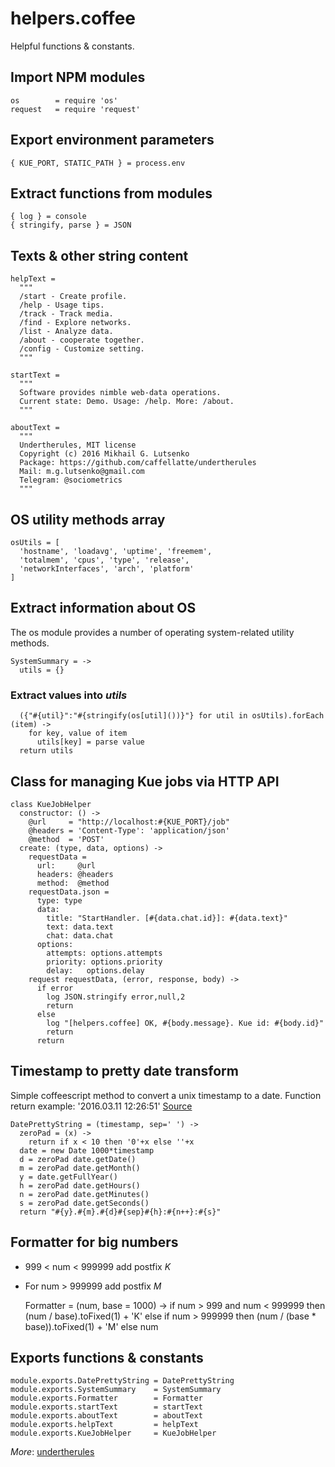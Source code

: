 helpers.coffee
==============

Helpful functions & constants.

## Import NPM modules

    os        = require 'os'
    request   = require 'request'

## Export environment parameters

    { KUE_PORT, STATIC_PATH } = process.env

## Extract functions from modules

    { log } = console
    { stringify, parse } = JSON

## Texts & other string content

    helpText =
      """
      /start - Create profile.
      /help - Usage tips.
      /track - Track media.
      /find - Explore networks.
      /list - Analyze data.
      /about - cooperate together.
      /config - Customize setting.
      """

    startText =
      """
      Software provides nimble web-data operations.
      Current state: Demo. Usage: /help. More: /about.
      """

    aboutText =
      """
      Undertherules, MIT license
      Copyright (c) 2016 Mikhail G. Lutsenko
      Package: https://github.com/caffellatte/undertherules
      Mail: m.g.lutsenko@gmail.com
      Telegram: @sociometrics
      """

## OS utility methods array

    osUtils = [
      'hostname', 'loadavg', 'uptime', 'freemem',
      'totalmem', 'cpus', 'type', 'release',
      'networkInterfaces', 'arch', 'platform'
    ]

## Extract information about OS
The os module provides a number of operating system-related utility methods.

    SystemSummary = ->
      utils = {}

### Extract values into *utils*

      ({"#{util}":"#{stringify(os[util]())}"} for util in osUtils).forEach (item) ->
        for key, value of item
          utils[key] = parse value
      return utils

## Class for managing Kue jobs via HTTP API

    class KueJobHelper
      constructor: () ->
        @url     = "http://localhost:#{KUE_PORT}/job"
        @headers = 'Content-Type': 'application/json'
        @method  = 'POST'
      create: (type, data, options) ->
        requestData =
          url:     @url
          headers: @headers
          method:  @method
        requestData.json =
          type: type
          data:
            title: "StartHandler. [#{data.chat.id}]: #{data.text}"
            text: data.text
            chat: data.chat
          options:
            attempts: options.attempts
            priority: options.priority
            delay:   options.delay
        request requestData, (error, response, body) ->
          if error
            log JSON.stringify error,null,2
            return
          else
            log "[helpers.coffee] OK, #{body.message}. Kue id: #{body.id}"
            return
          return

## Timestamp to pretty date transform
Simple coffeescript method to  convert a unix timestamp to  a date.
Function return example: '2016.03.11 12:26:51'
[Source](http://stackoverflow.com/questions/847185/)

    DatePrettyString = (timestamp, sep=' ') ->
      zeroPad = (x) ->
        return if x < 10 then '0'+x else ''+x
      date = new Date 1000*timestamp
      d = zeroPad date.getDate()
      m = zeroPad date.getMonth()
      y = date.getFullYear()
      h = zeroPad date.getHours()
      n = zeroPad date.getMinutes()
      s = zeroPad date.getSeconds()
      return "#{y}.#{m}.#{d}#{sep}#{h}:#{n++}:#{s}"

## Formatter for big numbers
* 999 < num < 999999 add postfix *K*
* For num > 999999 add postfix *M*

    Formatter = (num, base = 1000) ->
      if num > 999 and num < 999999 then (num / base).toFixed(1) + 'K'
      else if num > 999999 then (num / (base * base)).toFixed(1) + 'M'
      else num

## Exports functions & constants

    module.exports.DatePrettyString = DatePrettyString
    module.exports.SystemSummary    = SystemSummary
    module.exports.Formatter        = Formatter
    module.exports.startText        = startText
    module.exports.aboutText        = aboutText
    module.exports.helpText         = helpText
    module.exports.KueJobHelper     = KueJobHelper

*More*: [undertherules](https://github.com/caffellatte/undertherules)
